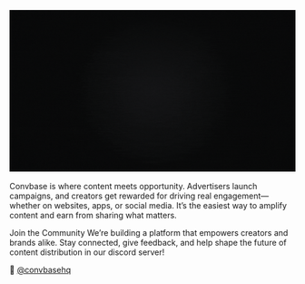 ![Convbase Black banner](https://raw.githubusercontent.com/convbase/.github/main/convbase-banner.gif)

Convbase is where content meets opportunity. Advertisers launch campaigns, and creators get rewarded for driving real engagement—whether on websites, apps, or social media. It’s the easiest way to amplify content and earn from sharing what matters.

Join the Community
We’re building a platform that empowers creators and brands alike. Stay connected, give feedback, and help shape the future of content distribution in our discord server!

👋 [@convbasehq](https://x.com/convbasehq)
